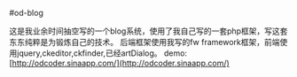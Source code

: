 #od-blog

这是我业余时间抽空写的一个blog系统，使用了我自己写的一套php框架，写这套东东纯粹是为锻炼自己的技术。
后端框架使用我写的fw framework框架，前端使用jquery,ckeditor,ckfinder,已经artDialog。
demo:[http://odcoder.sinaapp.com/](http://odcoder.sinaapp.com/)
